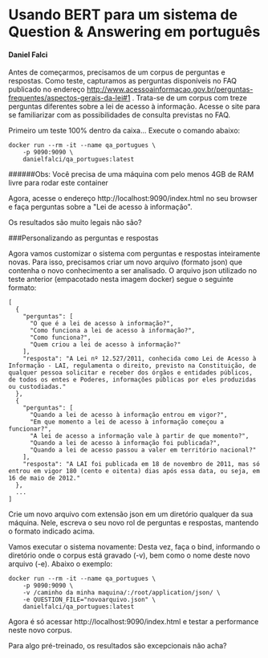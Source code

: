 # Usando BERT para um sistema de Question & Answering em português
#### Daniel Falci

Antes de começarmos, precisamos de um corpus de perguntas e respostas. Como teste, capturamos as perguntas disponíveis no FAQ publicado no endereço http://www.acessoainformacao.gov.br/perguntas-frequentes/aspectos-gerais-da-lei#1 . Trata-se de um corpus com treze perguntas diferentes sobre a lei de acesso à informação. Acesse o site para se familiarizar com as possibilidades de consulta previstas no FAQ.


Primeiro um teste 100% dentro da caixa... Execute o comando abaixo:


```
docker run --rm -it --name qa_portugues \ 
    -p 9090:9090 \
    danielfalci/qa_portugues:latest
```

######Obs: Você precisa de uma máquina com pelo menos 4GB de RAM livre para rodar este container

Agora, acesse o endereço http://localhost:9090/index.html no seu browser e faça perguntas sobre a "Lei de acesso à informação".

Os resultados são muito legais não são?

###Personalizando as perguntas e respostas

Agora vamos customizar o sistema com perguntas e respostas inteiramente novas. Para isso, precisamos criar um novo arquivo (formato json) que contenha o novo conhecimento a ser analisado. O arquivo json utilizado no teste anterior (empacotado nesta imagem docker) segue o seguinte formato:

```
[
  {
    "perguntas": [
      "O que é a lei de acesso à informação?",
      "Como funciona a lei de acesso à informação?",
      "Como funciona?",
      "Quem criou a lei de acesso à informação?"
    ],
    "resposta": "A Lei nº 12.527/2011, conhecida como Lei de Acesso à Informação - LAI, regulamenta o direito, previsto na Constituição, de qualquer pessoa solicitar e receber dos órgãos e entidades públicos, de todos os entes e Poderes, informações públicas por eles produzidas ou custodiadas."
  },
  {
    "perguntas": [
      "Quando a lei de acesso à informação entrou em vigor?",
      "Em que momento a lei de acesso à informação começou a funcionar?",
      "A lei de acesso a informação vale à partir de que momento?",
      "Quando a lei de acesso à informação foi publicada?",
      "Quando a lei de acesso passou a valer em território nacional?"
    ],
    "resposta": "A LAI foi publicada em 18 de novembro de 2011, mas só entrou em vigor 180 (cento e oitenta) dias após essa data, ou seja, em 16 de maio de 2012."
  },
  ...
]
```

Crie um novo arquivo com extensão json em um diretório qualquer da sua máquina. Nele, escreva o seu novo rol de perguntas e respostas, mantendo o formato indicado acima. 

Vamos executar o sistema novamente: Desta vez, faça o bind, informando o diretório onde o corpus está gravado (-v), bem como o nome deste novo arquivo (-e). Abaixo o exemplo: 
```
docker run --rm -it --name qa_portugues \ 
    -p 9090:9090 \
    -v /caminho da minha maquina/:/root/application/json/ \
    -e QUESTION_FILE="novoarquivo.json" \
    danielfalci/qa_portugues:latest
```

Agora é só acessar http://localhost:9090/index.html e testar a performance neste novo corpus. 

Para algo pré-treinado, os resultados são excepcionais não acha?